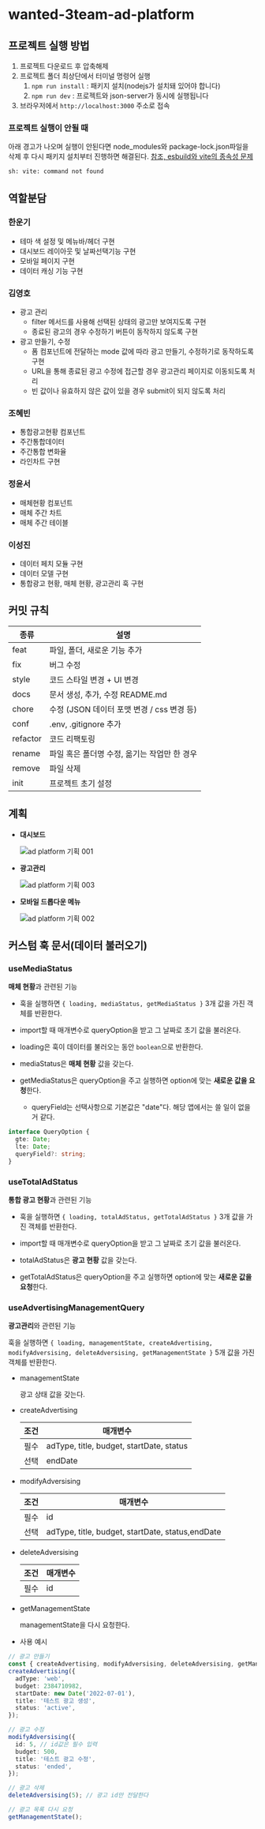 # wanted-3team-ad-platform

## 프로젝트 실행 방법

1. 프로젝트 다운로드 후 압축해제
2. 프로젝트 폴더 최상단에서 터미널 명령어 실행
   1. `npm run install` : 패키지 설치(nodejs가 설치돼 있어야 합니다)
   2. `npm run dev` : 프로젝트와 json-server가 동시에 실행됩니다
3. 브라우저에서 `http://localhost:3000` 주소로 접속

### 프로젝트 실행이 안될 때

아래 경고가 나오며 실행이 안된다면 node_modules와 package-lock.json파일을 삭제 후 다시 패키지 설치부터 진행하면 해결된다. [참조, esbuild와 vite의 종속성 문제](https://stackoverflow.com/questions/71837533/why-vite-js-doesnt-work-when-i-use-npm-run-dev)

```bash
sh: vite: command not found
```


## 역할분담

### 한운기

  - 테마 색 설정 및 메뉴바/헤더 구현
  - 대시보드 레이아웃 및 날짜선택기능 구현
  - 모바일 페이지 구현
  - 데이터 캐싱 기능 구현

### 김영호

- 광고 관리
  - filter 메서드를 사용해 선택된 상태의 광고만 보여지도록 구현
  - 종료된 광고의 경우 수정하기 버튼이 동작하지 않도록 구현
- 광고 만들기, 수정
  - 폼 컴포넌트에 전달하는 mode 값에 따라 광고 만들기, 수정하기로 동작하도록 구현
  - URL을 통해 종료된 광고 수정에 접근할 경우 광고관리 페이지로 이동되도록 처리
  - 빈 값이나 유효하지 않은 값이 있을 경우 submit이 되지 않도록 처리

### 조혜빈
  - 통합광고현황 컴포넌트
  - 주간통합데이터
  - 주간통합 변화율
  - 라인차트 구현

### 정윤서

  - 매체현황 컴포넌트
  - 매체 주간 차트
  - 매체 주간 테이블

### 이성진

  - 데이터 페치 모듈 구현
  - 데이터 모델 구현
  - 통합광고 현황, 매체 현황, 광고관리 훅 구현


## 커밋 규칙

| 종류     | 설명                                         |
| -------- | -------------------------------------------- |
| feat     | 파일, 폴더, 새로운 기능 추가                 |
| fix      | 버그 수정                                    |
| style    | 코드 스타일 변경 + UI 변경                   |
| docs     | 문서 생성, 추가, 수정 README.md              |
| chore    | 수정 (JSON 데이터 포맷 변경 / css 변경 등)   |
| conf     | .env, .gitignore 추가                        |
| refactor | 코드 리팩토링                                |
| rename   | 파일 혹은 폴더명 수정, 옮기는 작업만 한 경우 |
| remove   | 파일 삭제                                    |
| init     | 프로젝트 초기 설정                           |

## 계획

- **대시보드**

  ![ad platform 기획 001](https://user-images.githubusercontent.com/77876601/178675841-b05b49d6-6f5f-488c-8aa8-a97f831d7282.jpeg)

- **광고관리**

  ![ad platform 기획 003](https://user-images.githubusercontent.com/77876601/178675860-26c007c9-9d05-44bc-8296-f880b6664f22.jpeg)

- **모바일 드롭다운 메뉴**

  ![ad platform 기획 002](https://user-images.githubusercontent.com/77876601/178675856-43045e16-b9ba-40a9-bf61-bce15cff82a6.jpeg)

## 커스텀 훅 문서(데이터 불러오기)

### useMediaStatus

**매체 현황**과 관련된 기능

- 훅을 실행하면 `{ loading, mediaStatus, getMediaStatus }` 3개 값을 가진 객체를 반환한다.

- import할 때 매개변수로 queryOption을 받고 그 날짜로 초기 값을 불러온다.

- loading은 훅이 데이터를 불러오는 동안 `boolean`으로 반환한다.

- mediaStatus은 **매체 현황** 값을 갖는다.

- getMediaStatus은 queryOption을 주고 실행하면 option에 맞는 **새로운 값을 요청**한다.
  - queryField는 선택사항으로 기본값은 "date"다. 해당 앱에서는 쓸 일이 없을 거 같다.

```ts
interface QueryOption {
  gte: Date;
  lte: Date;
  queryField?: string;
}
```

### useTotalAdStatus

**통합 광고 현황**과 관련된 기능

- 훅을 실행하면 `{ loading, totalAdStatus, getTotalAdStatus }` 3개 값을 가진 객체를 반환한다.

- import할 때 매개변수로 queryOption을 받고 그 날짜로 초기 값을 불러온다.

- totalAdStatus은 **광고 현황** 값을 갖는다.

- getTotalAdStatus은 queryOption을 주고 실행하면 option에 맞는 **새로운 값을 요청**한다.

### useAdvertisingManagementQuery

**광고관리**와 관련된 기능

훅을 실행하면 `{ loading, managementState, createAdvertising, modifyAdversising, deleteAdversising, getManagementState }` 5개 값을 가진 객체를 반환한다.

- managementState

  광고 상태 값을 갖는다.

- createAdvertising

  | 조건 | 매개변수                                 |
  | ---- | ---------------------------------------- |
  | 필수 | adType, title, budget, startDate, status |
  | 선택 | endDate                                  |

- modifyAdversising

  | 조건 | 매개변수                                         |
  | ---- | ------------------------------------------------ |
  | 필수 | id                                               |
  | 선택 | adType, title, budget, startDate, status,endDate |

- deleteAdversising

  | 조건 | 매개변수 |
  | ---- | -------- |
  | 필수 | id       |

- getManagementState

  managementState을 다시 요청한다.

- 사용 예시

```ts
// 광고 만들기
const { createAdvertising, modifyAdversising, deleteAdversising, getManagementState } = useAdvertisingManagementQuery();
createAdvertising({
  adType: 'web',
  budget: 2384710982,
  startDate: new Date('2022-07-01'),
  title: '테스트 광고 생성',
  status: 'active',
});

// 광고 수정
modifyAdversising({
  id: 5, // id값은 필수 입력
  budget: 500,
  title: '테스트 광고 수정',
  status: 'ended',
});

// 광고 삭제
deleteAdversising(5); // 광고 id만 전달한다

// 광고 목록 다시 요청
getManagementState();
```
